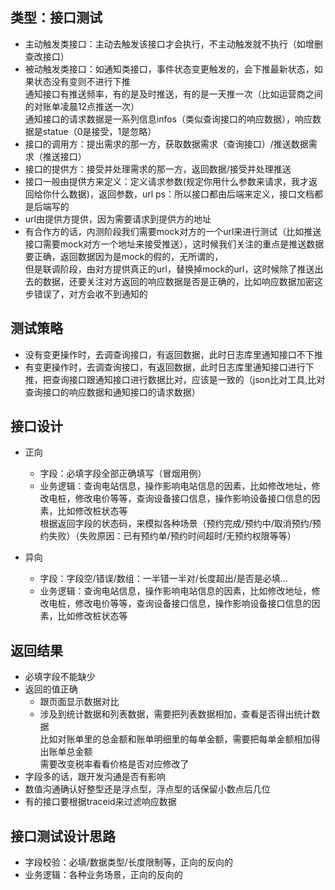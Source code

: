 ## 类型：接口测试
- 主动触发类接口：主动去触发该接口才会执行，不主动触发就不执行（如增删查改接口）    
- 被动触发类接口：如通知类接口，事件状态变更触发的，会下推最新状态，如果状态没有变则不进行下推   
  通知接口有推送频率，有的是及时推送，有的是一天推一次（比如运营商之间的对账单凌晨12点推送一次）   
  通知接口的请求数据是一系列信息infos（类似查询接口的响应数据），响应数据是statue（0是接受，1是忽略）
- 接口的调用方：提出需求的那一方，获取数据需求（查询接口）/推送数据需求（推送接口）
- 接口的提供方：接受并处理需求的那一方，返回数据/接受并处理推送
- 接口一般由提供方来定义：定义请求参数(规定你用什么参数来请求，我才返回给你什么数据)，返回参数，url    ps：所以接口都由后端来定义，接口文档都是后端写的
- url由提供方提供，因为需要请求到提供方的地址
- 有合作方的话，内测阶段我们需要mock对方的一个url来进行测试（比如推送接口需要mock对方一个地址来接受推送），这时候我们关注的重点是推送数据要正确，返回数据因为是mock的假的，无所谓的，  
但是联调阶段，由对方提供真正的url，替换掉mock的url，这时候除了推送出去的数据，还要关注对方返回的响应数据是否是正确的，比如响应数据加密这步错误了，对方会收不到通知的


## 测试策略
- 没有变更操作时，去调查询接口，有返回数据，此时日志库里通知接口不下推
- 有变更操作时，去调查询接口，有返回数据，此时日志库里通知接口进行下推，把查询接口跟通知接口进行数据比对，应该是一致的（json比对工具,比对查询接口的响应数据和通知接口的请求数据）

## 接口设计
- 正向
  - 字段：必填字段全部正确填写（冒烟用例）
  - 业务逻辑：查询电站信息，操作影响电站信息的因素，比如修改地址，修改电桩，修改电价等等，查询设备接口信息，操作影响设备接口信息的因素，比如修改桩状态等  
    根据返回字段的状态码，来模拟各种场景（预约完成/预约中/取消预约/预约失败）（失败原因：已有预约单/预约时间超时/无预约权限等等）
    
    
- 异向
  - 字段：字段空/错误/数组：一半错一半对/长度超出/是否是必填...
  - 业务逻辑：查询电站信息，操作影响电站信息的因素，比如修改地址，修改电桩，修改电价等等，查询设备接口信息，操作影响设备接口信息的因素，比如修改桩状态等

## 返回结果
- 必填字段不能缺少
- 返回的值正确
   - 跟页面显示数据对比
   - 涉及到统计数据和列表数据，需要把列表数据相加，查看是否得出统计数据    
     比如对账单里的总金额和账单明细里的每单金额，需要把每单金额相加得出账单总金额     
     需要改变税率看看价格是否对应修改了
- 字段多的话，跟开发沟通是否有影响
- 数值沟通确认好整型还是浮点型，浮点型的话保留小数点后几位
- 有的接口要根据traceid来过滤响应数据


## 接口测试设计思路
- 字段校验：必填/数据类型/长度限制等，正向的反向的
- 业务逻辑：各种业务场景，正向的反向的


  